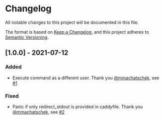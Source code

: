 # Changelog
All notable changes to this project will be documented in this file.

The format is based on [Keep a Changelog](https://keepachangelog.com/en/1.0.0/),
and this project adheres to [Semantic Versioning](https://semver.org/spec/v2.0.0.html).

## [1.0.0] - 2021-07-12

### Added
- Execute command as a different user. Thank you [@mmachatschek](https://github.com/mmachatschek), see [#1](https://github.com/Baldinof/caddy-supervisor/pull/1)

### Fixed
- Panic if only redirect_stdout is provided in caddyfile. Thank you [@mmachatschek](https://github.com/mmachatschek), see [#2](https://github.com/Baldinof/caddy-supervisor/pull/2)
